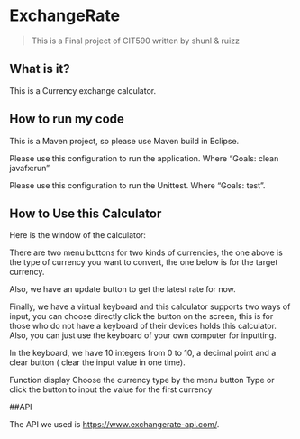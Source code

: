 # ExchangeRate

> This is a Final project of CIT590 written by shunl & ruizz

## What is it?

This is a Currency exchange calculator.

## How to run my code

This is a Maven project, so please use Maven build in Eclipse.

Please use this configuration to run the application.
Where “Goals: clean javafx:run”

Please use this configuration to run the Unittest.
Where “Goals: test”.

## How to Use this Calculator
Here is the window of the calculator:


There are two menu buttons for two kinds of currencies, the one above is the type of currency you want to convert, the one below is for the target currency.

Also, we have an update button to get the latest rate for now.

Finally, we have a virtual keyboard and this calculator supports two ways of input, you can choose directly click the button on the screen, this is for those who do not have a keyboard of their devices holds this calculator. Also, you can just use the keyboard of your own computer for inputting.

In the keyboard, we have 10 integers from 0 to 10, a decimal point and a clear button ( clear the input value in one time).



Function display
Choose the currency type by the menu button
Type or click the button to input the value for the first currency 




##API

The API we used is https://www.exchangerate-api.com/.


